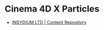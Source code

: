 # Cinema 4D X Particles

- [INSYDIUM LTD | Content Repository](https://insydium.ltd/support-home/content-repository/)
